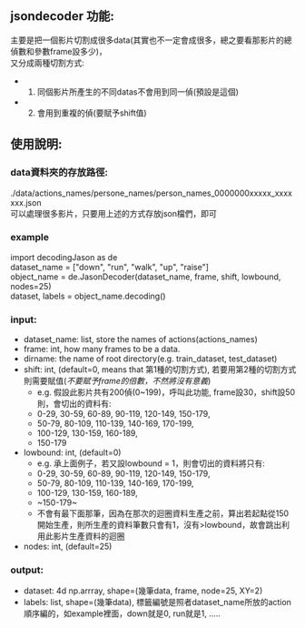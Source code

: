## jsondecoder 功能:
主要是把一個影片切割成很多data(其實也不一定會成很多，總之要看那影片的總偵數和參數frame設多少)，  
又分成兩種切割方式:
* 1. 同個影片所產生的不同datas不會用到同一偵(預設是這個)  
* 2. 會用到重複的偵(要賦予shift值)  
  
## 使用說明:
### data資料夾的存放路徑:
./data/actions_names/persone_names/person_names_0000000xxxxx_xxxxxxx.json  
可以處理很多影片，只要用上述的方式存放json檔們，即可
### example
  import decodingJason as de  
  dataset_name = ["down", "run", "walk", "up", "raise"]  
  object_name = de.JasonDecoder(dataset_name, frame, shift, lowbound, nodes=25)    
  dataset, labels = object_name.decoding()  
### input:  
* dataset_name: list, store the names of actions(actions_names)  
* frame:  int, how many frames to be a data.  
* dirname: the name of root directory(e.g. train_dataset, test_dataset) 
* shift:  int, (default=0, means that 第1種的切割方式), 若要用第2種的切割方式則需要賦值(*不要賦予frame的倍數，不然將沒有意義*)  
  * e.g. 假設此影片共有200偵(0~199)，呼叫此功能, frame設30，shift設50則，會切出的資料有:  
  * 0-29, 30-59, 60-89, 90-119, 120-149, 150-179,   
  * 50-79, 80-109, 110-139, 140-169, 170-199,   
  * 100-129, 130-159, 160-189,  
  * 150-179     
* lowbound: int, (default=0)  
  * e.g. 承上面例子，若又設lowbound = 1，則會切出的資料將只有:  
  * 0-29, 30-59, 60-89, 90-119, 120-149, 150-179,   
  * 50-79, 80-109, 110-139, 140-169, 170-199,   
  * 100-129, 130-159, 160-189,  
  * ~150-179~   
  * 不會有最下面那筆，因為在那次的迴圈資料生產之前，算出若起點從150開始生產，則所生產的資料筆數只會有1，沒有>lowbound，故會跳出利用此影片生產資料的迴圈   
* nodes:  int, (default=25)  
### output:  
* dataset: 4d np.arrray, shape=(幾筆data, frame, node=25, XY=2)  
* labels:  list, shape=(幾筆data), 標籤編號是照者dataset_name所放的action順序編的，如example裡面，down就是0, run就是1, .....  
